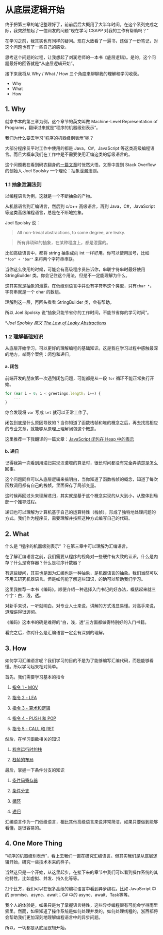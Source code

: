 # 从底层逻辑开始

终于把第三章的笔记整理好了，前前后后大概用了大半年时间。在这个系列完成之际，我突然想起了一位网友的问题“现在学习 CSAPP 对我的工作有帮助吗？”

在学习之前，我其实也有同样的疑问。现在大致看了一遍书，还做了一份笔记，对这个问题也有了一些自己的感受。

思考这个问题的过程，让我想起了刘润老师的一本书《底层逻辑》。是的，这个问题最好的回答就是“从底层逻辑开始”。

接下来我将从 Why / What / How 三个角度来聊聊我的理解和学习收获。

* Why
* What
* How

## 1. Why

就拿书本的第三章为例，这个章节的英文叫做 Machine-Level Representation of Programs，翻译过来就是“程序的机器级别表示”。

我们为什么要去学习“程序的机器级别表示”呢？

大部分程序员平时工作中使用的都是 Java，C#，JavaScript 等这类高级编程语言。而且大概率我们在工作中是不需要使用汇编这类的低级语言的。

这个问题我在看到码农翻身的[一篇文章](https://mp.weixin.qq.com/s/HNcIgOD81UkQjbO2pG0dWA)时恍然大悟。文章中提到 Stack Overflow 的创始人 Joel Spolsky 一个理论：抽象泄漏法则。

### 1.1 抽象泄漏法则

以编程语言为例，这就是一个不断抽象的产物。

从机器语言到汇编语言，然后到 c/c++ 高级语言，再到 Java，C#，JavaScript 等这类高级编程语言，总是在不断地抽象。

Joel Spolsky 说：

>All non-trivial abstractions, to some degree, are leaky.

>所有非琐碎的抽象，在某种程度上，都是泄露的。

比如高级语言中，都将 string 抽象成向 int 一样好用。你可以使用加号，比如 `"foo" + "bar"` 来将两个字符串串联。

当你这么使用的时候，可能会有高级程序员告诉你，串联字符串时最好使用 StringBuilder 类。你会记住这个用法，但是不一定能理解为什么。

这其实就是抽象的泄露。在低级别语言中并没有字符串这个类型，只有`char *`，字符串就是一个 char 的数组。

理解到这一层，再回头看看 StringBuilder 类，会有帮助。

所以 Joel Spolsky 说“抽象只能节省你的工作时间，不能节省你的学习时间”。

**Joel Spolsky 原文  [The Law of Leaky Abstractions](https://www.joelonsoftware.com/2002/11/11/the-law-of-leaky-abstractions/)*

### 1.2 理解基础知识

从底层开始学习，可以更好的理解编程的基础知识。这是我在学习过程中感触最深的地方。举两个案例：闭包和递归。

#### a. 闭包

前端开发的朋友第一次遇到闭包问题，可能都是从一段 `for` 循环不能正常执行开始。

```javascript
for (var i = 0; i < greetings.length; i++) {
    ...
}
```

你会发现将 `var` 写成 `let` 就可以正常工作了。

闭包到底是什么原因导致的？当你知道了函数栈帧和堆的概念之后，再去找找相应的专业文章，就能够从原理上理解闭包这个概念。

这里推荐一下我翻译的一篇文章：[JavaScript 闭包在 Heap 中的表示](https://zhuanlan.zhihu.com/p/468527405)

#### b. 递归

记得我第一次看到用递归实现汉诺塔的算法时，很长时间都没有完全弄清楚是怎么回事。

这个问题同样可以从底层逻辑来搞明白，当你知道了函数栈帧的概念，知道了每次函数调用都有自己的栈帧，里面保存了局部变量。

这时候再回过头来理解递归，其实就是基于这个概念实现的从大到小，从整体到局部一个推导过程。

递归也可以理解为计算机基于自己的运算特性（栈帧），形成了独特地处理问题的方式。我们作为程序员，需要理解并按照这种方式编写自己的代码。

## 2. What

什么是 “程序的机器级别表示” ？在第三章中可以理解为汇编语言。

在了解汇编语言之前，我们需要从程序的视角对一些硬件有大致的认识。什么是内存？什么是寄存器？什么是程序计数器？

有这些疑问，其实也是因为汇编也是一种抽象，是机器语言的抽象。我们当然可以不用去研究机器语言。但是如何能了解这些知识，的确可以帮助我们学习。

这里我推荐一本书《编码》。顺便介绍一种选择入门书记的好办法，概括起来就三个字：白，浅，透。

对新手来说，一听就明白。对专业人士来说，讲解的方式浅显易懂。对高手来说，道理讲得很透彻。

《编码》这本书的确是难得的“白，浅，透”三方面都做得特别好的入门书籍。

看完之后，你对什么是汇编语言一定会有深刻的理解。

## 3. How

如何学习汇编语言呢？我们学习的目的不是为了能够编写汇编代码，而是能够看懂。所以学习起来相对简单。

首先，我们需要学习基本的指令

1. [指令 1 - MOV](./mpweixin/04指令1MOV.md)

2. [指令 2 - LEA](./mpweixin/05指令2LEA.md)

3. [指令 3 - 算术和逻辑](./mpweixin/06指令算术和逻辑.md)

4. [指令 4 - PUSH 和 POP](./mpweixin/07指令push和pop.md)

5. [指令 5 - CALL 和 RET](./mpweixin/08指令call和ret.md)

然后，在学习函数相关的知识

1. [程序运行时的栈](./mpweixin/09运行时栈.md)

2. [栈帧的布局](./mpweixin/10栈帧的布局.md)

最后，掌握一下条件分支的知识

1. [条件码寄存器](./mpweixin/11条件码寄存器.md)

2. [条件分支](./mpweixin/12条件控制.md)

3. [循环](./mpweixin/13循环.md)

4. [递归](./mpweixin/14递归.md)

汇编语言作为一门低级语言，相比其他高级语言来说非常简洁，如果只要做到能够看懂，是很容易的。

## 4. One More Thing

“程序的机器级别表示”，看上去我们一直在研究汇编语言。但其实我们是从底层逻辑开始，研究一些技术本来的样子。

当然这只是一个开始，从这里起步，在接下来的章节中我们可以看到操作系统的其他特性，比如虚拟、并发、持久化等等。

打个比方，我们可以在很多高级的编程语言中看到异步编程。比如 JavaScript 中的 promise，async、await；C# 中的 async、await、Task等等。

我个人的体验是，如果只是为了掌握语言特性，这些异步编程很有可能会学得雨里雾里。然而，如果知道了操作系统是如何处理并发的，如何处理线程的，浙西都将会帮助我们更加深刻地理解编程语言中的异步问题。

所以，一切都是从底层逻辑开始。